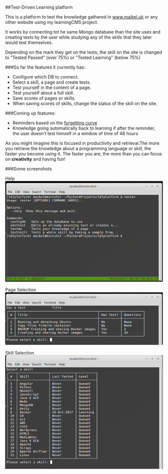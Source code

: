 ##Test-Driven Learning platform

This is a platform to test the knowledge gathered in www.maikel.uk or any other website using my learningCMS project. 

It works by connecting tot he same Mongo database than the site uses and creating tests by the user while studying any of the skills that they later would test themselves. 

Depending on the mark they get on the tests, the skill on the site is changed to "Tested Passed" (over 75%) or "Tested Learning" (below 75%)

###So far the features it currently has:
- Configure which DB to connect. 
- Select a skill, a page and create tests. 
- Test yourself in the content of a page. 
- Test yourself about a full skill. 
- Save scores of pages or skills. 
- When saving scores of skills, change the status of the skill on the site. 

###Coming up features:
- Reminders based on the [forgetting curve](https://en.wikipedia.org/wiki/Forgetting_curve)
- Knowledge going automatically back to learning if after the reminder, the user doesn't test himself in a window of time of 48 hours

As you might imagine this is focused in productivity and retrieval.The more you retrieve the knowledge about a programming language or skill, the faster you become using it. The faster you are, the more than you can focus on **creativity** and having fun!

###Some screenshots

Help
![Help Page](images/help_page.PNG)

Page Selection
![Select Page](images/select_page.PNG)

Skill Selection
![Select Skill](images/select_skill.PNG)